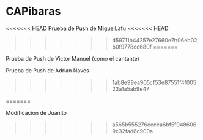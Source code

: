 # CAPibaras
<<<<<<< HEAD
Prueba de Push de MiguelLafu
<<<<<<< HEAD
>>>>>>> d59711b44257e27660e7b06eb02b0f9778cc680f
=======

Prueba de Push de Victor Manuel (como el cantante)

Prueba de Push de Adrian Naves
>>>>>>> 1ab8e99ea905cf53e87551f4f00523a1a5ab9e47

=======

Modificación de Juanito
>>>>>>> a565b555276cccea6bf5f9486069c32fad6c900a
